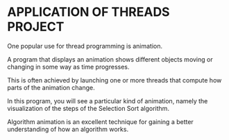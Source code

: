# APPLICATION OF THREADS PROJECT

One popular use for thread programming is animation. 

A program that displays an animation shows different objects moving or changing in some way as time progresses. 

This is often achieved by launching one or more threads that compute how parts of the animation change.

In this program, you will see a particular kind of animation, namely the visualization of the steps of the Selection Sort algorithm.

Algorithm animation is an excellent technique for gaining a better understanding of how an algorithm works. 

